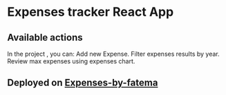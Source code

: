 # Expenses tracker React App

## Available actions

In the project , you can:
Add new Expense.
Filter expenses results by year.
Review max expenses using expenses chart.

## Deployed on [Expenses-by-fatema](https://loving-franklin-551753.netlify.app/)
